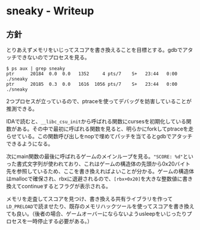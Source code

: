 # sneaky - Writeup

## 方針
とりあえずメモリをいじってスコアを書き換えることを目標とする。gdbでアタッチできないのでプロセスを見る。
```
$ ps aux | grep sneaky
ptr      20184  0.0  0.0   1352     4 pts/7    S+   23:44   0:00 ./sneaky
ptr      20185  0.3  0.0   1616  1056 pts/7    S+   23:44   0:00 ./sneaky
```
2つプロセスが立っているので、ptraceを使ってデバッグを妨害していることが推測できる。

IDAで読むと、`__libc_csu_init`から呼ばれる関数にcursesを初期化している関数がある。その中で最初に呼ばれる関数を見ると、明らかにforkしてptraceを走らせている。この関数呼び出しをnopで埋めてパッチを当てるとgdbでアタッチできるようになる。

次にmain関数の最後に呼ばれるゲームのメインループを見る。`"SCORE: %d"`といった書式文字列が使われており、これはゲームの構造体の先頭から0x20バイト先を参照しているため、ここを書き換えればよいことが分かる。ゲームの構造体はmallocで確保され、rbxに退避されるので、`[rbx+0x20]`を大きな整数値に書き換えてcontinueするとフラグが表示される。

メモリを走査してスコアを見つけ、書き換える共有ライブラリを作って`LD_PRELOAD`で読ませたり、既存のメモリハックツールを使ってスコアを書き換えても良い。（後者の場合、ゲームオーバーにならないようusleepをいじったりプロセスを一時停止する必要がある。）
